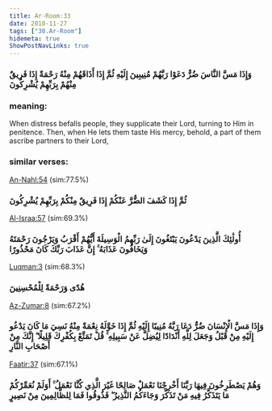 ```yaml
---
title: Ar-Room:33
date: 2010-11-27
tags: ["30.Ar-Room"]
hidemeta: true 
ShowPostNavLinks: true 
---
```

### وَإِذَا مَسَّ النَّاسَ ضُرٌّ دَعَوْا رَبَّهُمْ مُنِيبِينَ إِلَيْهِ ثُمَّ إِذَا أَذَاقَهُمْ مِنْهُ رَحْمَةً إِذَا فَرِيقٌ مِنْهُمْ بِرَبِّهِمْ يُشْرِكُونَ
### meaning: 
When distress befalls people, they supplicate their Lord, turning to Him in penitence. Then, when He lets them taste His mercy, behold, a part of them ascribe partners to their Lord,
### similar verses: 

[An-Nahl:54](/16/54) (sim:77.5%)

### ثُمَّ إِذَا كَشَفَ الضُّرَّ عَنْكُمْ إِذَا فَرِيقٌ مِنْكُمْ بِرَبِّهِمْ يُشْرِكُونَ

[Al-Israa:57](/17/57) (sim:69.3%)

### أُولَٰئِكَ الَّذِينَ يَدْعُونَ يَبْتَغُونَ إِلَىٰ رَبِّهِمُ الْوَسِيلَةَ أَيُّهُمْ أَقْرَبُ وَيَرْجُونَ رَحْمَتَهُ وَيَخَافُونَ عَذَابَهُ ۚ إِنَّ عَذَابَ رَبِّكَ كَانَ مَحْذُورًا

[Luqman:3](/31/3) (sim:68.3%)

### هُدًى وَرَحْمَةً لِلْمُحْسِنِينَ

[Az-Zumar:8](/39/8) (sim:67.2%)

### وَإِذَا مَسَّ الْإِنْسَانَ ضُرٌّ دَعَا رَبَّهُ مُنِيبًا إِلَيْهِ ثُمَّ إِذَا خَوَّلَهُ نِعْمَةً مِنْهُ نَسِيَ مَا كَانَ يَدْعُو إِلَيْهِ مِنْ قَبْلُ وَجَعَلَ لِلَّهِ أَنْدَادًا لِيُضِلَّ عَنْ سَبِيلِهِ ۚ قُلْ تَمَتَّعْ بِكُفْرِكَ قَلِيلًا ۖ إِنَّكَ مِنْ أَصْحَابِ النَّارِ

[Faatir:37](/35/37) (sim:67.1%)

### وَهُمْ يَصْطَرِخُونَ فِيهَا رَبَّنَا أَخْرِجْنَا نَعْمَلْ صَالِحًا غَيْرَ الَّذِي كُنَّا نَعْمَلُ ۚ أَوَلَمْ نُعَمِّرْكُمْ مَا يَتَذَكَّرُ فِيهِ مَنْ تَذَكَّرَ وَجَاءَكُمُ النَّذِيرُ ۖ فَذُوقُوا فَمَا لِلظَّالِمِينَ مِنْ نَصِيرٍ
